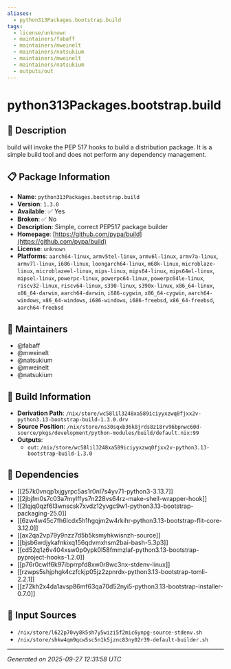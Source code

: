 ```yaml
---
aliases:
  - python313Packages.bootstrap.build
tags:
  - license/unknown
  - maintainers/fabaff
  - maintainers/mweinelt
  - maintainers/natsukium
  - maintainers/mweinelt
  - maintainers/natsukium
  - outputs/out
---
```


# python313Packages.bootstrap.build

## 📝 Description

build will invoke the PEP 517 hooks to build a distribution package. It
is a simple build tool and does not perform any dependency management.


## 📋 Package Information

- **Name**: `python313Packages.bootstrap.build`
- **Version**: `1.3.0`
- **Available**: ✅ Yes
- **Broken**: ✅ No
- **Description**: Simple, correct PEP517 package builder
- **Homepage**: [https://github.com/pypa/build](https://github.com/pypa/build)
- **License**: `unknown`
- **Platforms**: `aarch64-linux`, `armv5tel-linux`, `armv6l-linux`, `armv7a-linux`, `armv7l-linux`, `i686-linux`, `loongarch64-linux`, `m68k-linux`, `microblaze-linux`, `microblazeel-linux`, `mips-linux`, `mips64-linux`, `mips64el-linux`, `mipsel-linux`, `powerpc-linux`, `powerpc64-linux`, `powerpc64le-linux`, `riscv32-linux`, `riscv64-linux`, `s390-linux`, `s390x-linux`, `x86_64-linux`, `x86_64-darwin`, `aarch64-darwin`, `i686-cygwin`, `x86_64-cygwin`, `aarch64-windows`, `x86_64-windows`, `i686-windows`, `i686-freebsd`, `x86_64-freebsd`, `aarch64-freebsd`
## 👥 Maintainers

- @fabaff
- @mweinelt
- @natsukium
- @mweinelt
- @natsukium


## 🔧 Build Information

- **Derivation Path**: `/nix/store/wc58lil3248xa589iciyyxzwq0fjxx2v-python3.13-bootstrap-build-1.3.0.drv`
- **Source Position**: `/nix/store/ns30sqxb36k8jrds8z18rv96bpnwc60d-source/pkgs/development/python-modules/build/default.nix:99`
- **Outputs**:
  - `out`:  `/nix/store/wc58lil3248xa589iciyyxzwq0fjxx2v-python3.13-bootstrap-build-1.3.0`

## 🔗 Dependencies

- [[257k0vnqp1xjgyrpc5as1r0nl7s4yv71-python3-3.13.7]]
- [[2jbjfm0s7c03a7mylffys7n228vs64rz-make-shell-wrapper-hook]]
- [[2lqjq0qzf6l3wnscsk7xvdz12yvgc9w1-python3.13-bootstrap-packaging-25.0]]
- [[6zw4w45c7fh6lcdx5h1hgqjm2w4rkihr-python3.13-bootstrap-flit-core-3.12.0]]
- [[ax2qa2vp79y9nzz7d5b5ksmyhkwisnzh-source]]
- [[bjsb6wdjykafnkixq156qdvmxhsm2bai-bash-5.3p3]]
- [[cd52q1z6v404xsw0p0ypk0l58fmmzlaf-python3.13-bootstrap-pyproject-hooks-1.2.0]]
- [[p76r0cwlf6k97ibprrpfd8xw0r8wc3nx-stdenv-linux]]
- [[rzwps5shjphgk4czfckjp05jz2zpnrdx-python3.13-bootstrap-tomli-2.2.1]]
- [[z72kh2x4da1avsp86mf63qa70d52nyi5-python3.13-bootstrap-installer-0.7.0]]

## 📁 Input Sources

- `/nix/store/l622p70vy8k5sh7y5wizi5f2mic6ynpg-source-stdenv.sh`
- `/nix/store/shkw4qm9qcw5sc5n1k5jznc83ny02r39-default-builder.sh`

---
*Generated on 2025-09-27 12:31:58 UTC*
